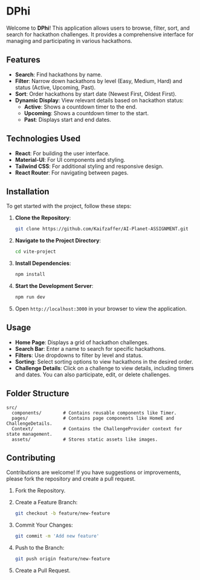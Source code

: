 # DPhi

Welcome to **DPhi**! This application allows users to browse, filter, sort, and search for hackathon challenges. It provides a comprehensive interface for managing and participating in various hackathons.

## Features

- **Search**: Find hackathons by name.
- **Filter**: Narrow down hackathons by level (Easy, Medium, Hard) and status (Active, Upcoming, Past).
- **Sort**: Order hackathons by start date (Newest First, Oldest First).
- **Dynamic Display**: View relevant details based on hackathon status:
  - **Active**: Shows a countdown timer to the end.
  - **Upcoming**: Shows a countdown timer to the start.
  - **Past**: Displays start and end dates.

## Technologies Used

- **React**: For building the user interface.
- **Material-UI**: For UI components and styling.
- **Tailwind CSS**: For additional styling and responsive design.
- **React Router**: For navigating between pages.

## Installation

To get started with the project, follow these steps:

1. **Clone the Repository**:

   ```bash
   git clone https://github.com/Kaifzaffer/AI-Planet-ASSIGNMENT.git
   ```

2. **Navigate to the Project Directory**:

   ```bash
   cd vite-project
   ```

3. **Install Dependencies**:

   ```bash
   npm install
   ```

4. **Start the Development Server**:

   ```bash
   npm run dev
   ```

5. Open `http://localhost:3000` in your browser to view the application.

## Usage

- **Home Page**: Displays a grid of hackathon challenges.
- **Search Bar**: Enter a name to search for specific hackathons.
- **Filters**: Use dropdowns to filter by level and status.
- **Sorting**: Select sorting options to view hackathons in the desired order.
- **Challenge Details**: Click on a challenge to view details, including timers and dates. You can also participate, edit, or delete challenges.

## Folder Structure

```
src/
  components/        # Contains reusable components like Timer.
  pages/             # Contains page components like HomeE and ChallengeDetails.
  Context/           # Contains the ChallengeProvider context for state management.
  assets/            # Stores static assets like images.
```

## Contributing

Contributions are welcome! If you have suggestions or improvements, please fork the repository and create a pull request.

1. Fork the Repository.
2. Create a Feature Branch:

   ```bash
   git checkout -b feature/new-feature
   ```

3. Commit Your Changes:

   ```bash
   git commit -m 'Add new feature'
   ```

4. Push to the Branch:

   ```bash
   git push origin feature/new-feature
   ```

5. Create a Pull Request.
